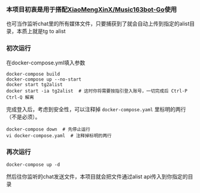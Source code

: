 ### 本项目初衷是用于搭配[XiaoMengXinX/Music163bot-Go](https://github.com/XiaoMengXinX/Music163bot-Go)使用
也可当作监听chat里的所有媒体文件，只要捕获到了就会自动上传到指定的alist目录，本质上就是tg to alist

### 初次运行

在docker-compose.yml填入参数

```shell
docker-compose build
docker-compose up --no-start
docker start tg2alist
docker start -ia tg2alist  # 这时你将需要按指引登入账号，一切完成后 Ctrl-P Ctrl-Q 解离
```

完成登入后，考虑到安全性，可以注释掉 `docker-compose.yaml` 里标明的两行（不是必须）。

```shell
docker-compose down  # 先停止运行
vi docker-compose.yaml  # 注释掉标明的两行
```

### 再次运行


```shell
docker-compose up -d
```

然后往你监听的chat发送文件，本项目就会把文件通过alist api传入到你指定的目录
